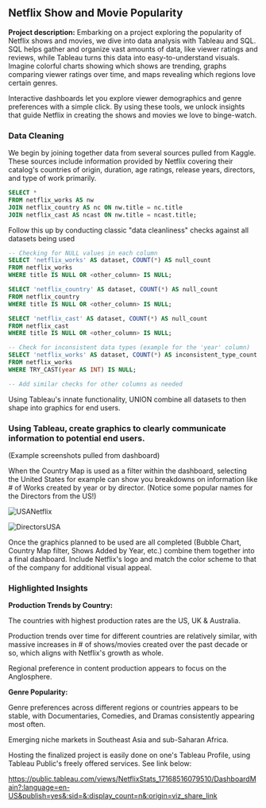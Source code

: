 ## Netflix Show and Movie Popularity

**Project description:** 
Embarking on a project exploring the popularity of Netflix shows and movies, we dive into data analysis with Tableau and SQL. SQL helps gather and organize vast amounts of data, like viewer ratings and reviews, while Tableau turns this data into easy-to-understand visuals. Imagine colorful charts showing which shows are trending, graphs comparing viewer ratings over time, and maps revealing which regions love certain genres. 

Interactive dashboards let you explore viewer demographics and genre preferences with a simple click. By using these tools, we unlock insights that guide Netflix in creating the shows and movies we love to binge-watch.

### Data Cleaning

We begin by joining together data from several sources pulled from Kaggle. These sources include information provided by Netflix covering their catalog's countries of origin, duration, age ratings, release years, directors, and type of work primarily.   

```sql
SELECT *
FROM netflix_works AS nw
JOIN netflix_country AS nc ON nw.title = nc.title
JOIN netflix_cast AS ncast ON nw.title = ncast.title;


```

Follow this up by conducting classic "data cleanliness" checks against all datasets being used

```sql
-- Checking for NULL values in each column
SELECT 'netflix_works' AS dataset, COUNT(*) AS null_count
FROM netflix_works
WHERE title IS NULL OR <other_column> IS NULL;

SELECT 'netflix_country' AS dataset, COUNT(*) AS null_count
FROM netflix_country
WHERE title IS NULL OR <other_column> IS NULL;

SELECT 'netflix_cast' AS dataset, COUNT(*) AS null_count
FROM netflix_cast
WHERE title IS NULL OR <other_column> IS NULL;

-- Check for inconsistent data types (example for the 'year' column)
SELECT 'netflix_works' AS dataset, COUNT(*) AS inconsistent_type_count
FROM netflix_works
WHERE TRY_CAST(year AS INT) IS NULL;

-- Add similar checks for other columns as needed

```

Using Tableau's innate functionality, UNION combine all datasets to then shape into graphics for end users.


### Using Tableau, create graphics to clearly communicate information to potential end users.

(Example screenshots pulled from dashboard)

When the Country Map is used as a filter within the dashboard, selecting the United States for example can show you breakdowns on information like # of Works created by year or by director. (Notice some popular names for the Directors from the US!)

![USANetflix](https://github.com/jordanrrice/jordanrrice.github.io/assets/26234385/487484cf-1ce7-48a7-b341-612c7980a670)

![DirectorsUSA](https://github.com/jordanrrice/jordanrrice.github.io/assets/26234385/7883470a-0316-4f82-9647-ed7bf33cc2f8)

Once the graphics planned to be used are all completed (Bubble Chart, Country Map filter, Shows Added by Year, etc.) combine them together into a final dashboard. Include Netflix's logo and match the color scheme to that of the company for additional visual appeal.



### Highlighted Insights

**Production Trends by Country:**

The countries with highest production rates are the US, UK & Australia.

Production trends over time for different countries are relatively similar, with massive increases in # of shows/movies created over the past decade or so, which aligns with Netflix's growth as whole.

Regional preference in content production appears to focus on the Anglosphere.

**Genre Popularity:**

Genre preferences across different regions or countries appears to be stable, with Documentaries, Comedies, and Dramas consistently appearing most often.

Emerging niche markets in Southeast Asia and sub-Saharan Africa.


Hosting the finalized project is easily done on one's Tableau Profile, using Tableau Public's freely offered services. See link below:

https://public.tableau.com/views/NetflixStats_17168516079510/DashboardMain?:language=en-US&publish=yes&:sid=&:display_count=n&:origin=viz_share_link


